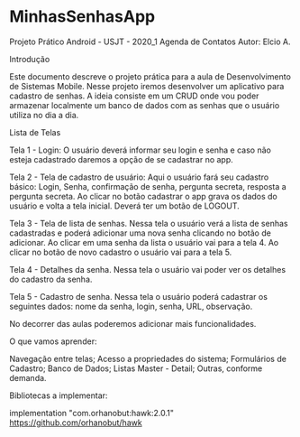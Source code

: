# MinhasSenhasApp
Projeto Prático Android - USJT -  2020_1
Agenda de Contatos
Autor: Elcio A.

Introdução

Este documento descreve o projeto prática para a aula de Desenvolvimento de Sistemas Mobile. Nesse projeto iremos desenvolver um aplicativo para cadastro de senhas.
A ideia consiste em um CRUD onde vou poder armazenar localmente um banco de dados com as senhas que o usuário utiliza no dia a dia.

Lista de Telas

Tela 1 - Login: O usuário deverá informar seu login e senha e caso não esteja cadastrado daremos a opção de se cadastrar no app.

Tela 2 - Tela de cadastro de usuário: Aqui o usuário fará seu cadastro básico: Login, Senha, confirmação de senha, pergunta secreta, resposta a pergunta secreta. Ao clicar no botão cadastrar o app grava os dados do usuário e volta a tela inicial. Deverá ter um botão de LOGOUT.

Tela 3 - Tela de lista de senhas. Nessa tela o usuário verá a lista de senhas cadastradas e poderá adicionar uma nova senha clicando no botão de adicionar. Ao clicar em uma senha da lista o usuário vai para a tela 4. Ao clicar no botão de novo cadastro o usuário vai para a tela 5.

Tela 4 - Detalhes da senha. Nessa tela o usuário vai poder ver os detalhes do cadastro da senha.

Tela 5 - Cadastro de senha. Nessa tela o usuário poderá cadastrar os seguintes dados: nome da senha, login, senha, URL, observação.

No decorrer das aulas poderemos adicionar mais funcionalidades.

O que vamos aprender:

Navegação entre telas;
Acesso a propriedades do sistema;
Formulários de Cadastro;
Banco de Dados;
Listas Master - Detail;
Outras, conforme demanda.




Bibliotecas a implementar:

implementation "com.orhanobut:hawk:2.0.1"
https://github.com/orhanobut/hawk

